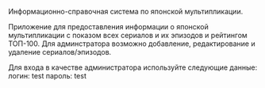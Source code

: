 Информационно-справочная система по японской мультипликации.

Приложение для предоставления информации о японской мультипликации с показом всех сериалов и их эпизодов и рейтингом ТОП-100.
Для админстратора возможно добавление, редактирование и удаление сериалов/эпизодов.

Для входа в качестве администратора используйте следующие данные:
логин: test
пароль: test

